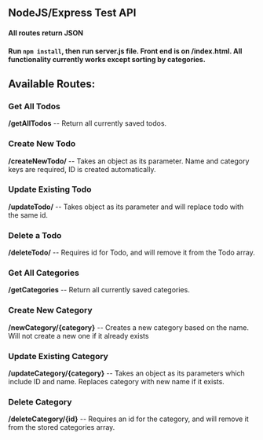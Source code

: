 ## NodeJS/Express Test API
#### All routes return JSON
#### Run `npm install`, then run server.js file. Front end is on /index.html. All functionality currently works except sorting by categories.
## Available Routes:

### Get All Todos
**/getAllTodos** -- Return all currently saved todos.

### Create New Todo
**/createNewTodo/** -- Takes an object as its parameter. Name and category keys are required, ID is created automatically.

### Update Existing Todo
**/updateTodo/** -- Takes object as its parameter and will replace todo with the same id.

### Delete a Todo
**/deleteTodo/** -- Requires id for Todo, and will remove it from the Todo array.

### Get All Categories
**/getCategories** -- Return all currently saved categories.

### Create New Category
**/newCategory/{category}** -- Creates a new category based on the name. Will not create a new one if it already exists

### Update Existing Category
**/updateCategory/{category}** -- Takes an object as its parameters which include ID and name. Replaces category with new name if it exists.

### Delete Category
**/deleteCategory/{id}** -- Requires an id for the category, and will remove it from the stored categories array.
